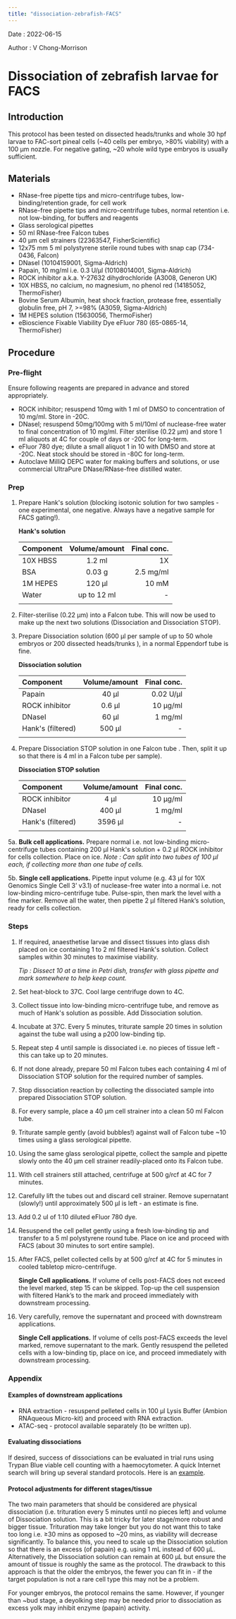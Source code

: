 ```yaml
---
title: "dissociation-zebrafish-FACS"
---
```


Date : 2022-06-15

Author : V Chong-Morrison

# Dissociation of zebrafish larvae for FACS

## Introduction
This protocol has been tested on dissected heads/trunks and whole 30 hpf larvae to FAC-sort pineal cells (~40 cells per embryo, >80% viability) with a 100 µm
nozzle. For negative gating, ~20 whole wild type embryos is usually sufficient.

## Materials
- RNase-free pipette tips and micro-centrifuge tubes, low-binding/retention grade, for cell work
- RNase-free pipette tips and micro-centrifuge tubes, normal retention i.e. not low-binding, for buffers and reagents
- Glass serological pipettes
- 50 ml RNase-free Falcon tubes
- 40 µm cell strainers (22363547, FisherScientific)
- 12x75 mm 5 ml polystyrene sterile round tubes with snap cap (734-0436, Falcon)
- DNaseI (10104159001, Sigma-Aldrich)
- Papain, 10 mg/ml i.e. 0.3 U/µl (10108014001, Sigma-Aldrich)
- ROCK inhibitor a.k.a. Y-27632 dihydrochloride (A3008, Generon UK)
- 10X HBSS, no calcium, no magnesium, no phenol red (14185052, ThermoFisher)
- Bovine Serum Albumin, heat shock fraction, protease free, essentially globulin free, pH 7, >=98% (A3059, Sigma-Aldrich)
- 1M HEPES solution (15630056, ThermoFisher)
- eBioscience Fixable Viability Dye eFluor 780 (65-0865-14, ThermoFisher)

## Procedure

### Pre-flight

Ensure following reagents are prepared in advance and stored appropriately.

- ROCK inhibitor; resuspend 10mg with 1 ml of DMSO to concentration of 10 mg/ml. Store in -20C.
- DNaseI; resuspend 50mg/100mg with 5 ml/10ml of nuclease-free water to final concentration of 10 mg/ml. Filter sterilise (0.22 µm) and store 1 ml aliquots at 4C for couple of days or -20C for long-term.
- eFluor 780 dye; dilute a small aliquot 1 in 10 with DMSO and store at -20C. Neat stock should be stored in -80C for long-term.
- Autoclave MilliQ DEPC water for making buffers and solutions, or use commercial UltraPure DNase/RNase-free distilled water.

### Prep

1. Prepare Hank's solution (blocking isotonic solution for two samples - one experimental, one negative. Always have a negative sample for FACS gating!).

    **Hank's solution**

    | Component | Volume/amount | Final conc. |
    | :---------- |:----------:| ----------:|
    | 10X HBSS   | 1.2 ml      | 1X |
    | BSA        | 0.03 g      | 2.5 mg/ml |
    | 1M HEPES   | 120 µl      | 10 mM |
    | Water      | up to 12 ml | - |
    ||||

2. Filter-sterilise (0.22 µm) into a Falcon tube. This will now be used to make up the next two solutions (Dissociation and Dissociation STOP).
3. Prepare Dissociation solution (600 µl per sample of up to 50 whole embryos or 200 dissected heads/trunks ), in a normal Eppendorf tube is fine.

    **Dissociation solution**

    | Component | Volume/amount | Final conc. |
    | :---------- |:----------:| ----------:|
    | Papain           | 40 µl  | 0.02 U/µl |
    | ROCK inhibitor   | 0.6 µl | 10 µg/ml |
    | DNaseI           | 60 µl  | 1 mg/ml |
    | Hank's (filtered)| 500 µl | - |
    ||||

4. Prepare Dissociation STOP solution in one Falcon tube . Then, split it up so that there is 4 ml in a Falcon tube per sample).

    **Dissociation STOP solution**

    | Component | Volume/amount | Final conc. |
    | :---------- |:----------:| ----------:|
    | ROCK inhibitor   | 4 µl | 10 µg/ml |
    | DNaseI           | 400 µl  | 1 mg/ml |
    | Hank's (filtered)| 3596 µl | - |
    ||||

5a. **Bulk cell applications.** Prepare normal i.e. not low-binding micro-centrifuge tubes containing 200 µl Hank's solution + 0.2 µl ROCK inhibitor for cells collection. Place on ice. *Note : Can split into two tubes of 100 µl each, if collecting more than one tube of cells.*

5b. **Single cell applications.** Pipette input volume (e.g. 43 µl for 10X Genomics Single Cell 3’ v3.1) of nuclease-free water into a normal i.e. not low-binding micro-centrifuge tube. Pulse-spin, then mark the level with a fine marker. Remove all the water, then pipette 2 µl filtered Hank’s solution, ready for cells collection.

### Steps

1. If required, anaesthetise larvae and dissect tissues into glass dish placed on ice containing 1 to 2 ml filtered Hank's solution. Collect samples within 30 minutes to maximise viability.

    *Tip : Dissect 10 at a time in Petri dish, transfer with glass pipette and mark somewhere to help keep count.*

2. Set heat-block to 37C. Cool large centrifuge down to 4C.
3. Collect tissue into low-binding micro-centrifuge tube, and remove as much of Hank's solution as possible. Add Dissociation solution.
4. Incubate at 37C. Every 5 minutes, triturate sample 20 times in solution against the tube wall using a p200 low-binding tip.
5. Repeat step 4 until sample is dissociated i.e. no pieces of tissue left - this can take up to 20 minutes.
6. If not done already, prepare 50 ml Falcon tubes each containing 4 ml of Dissociation STOP solution for the required number of samples.
7. Stop dissociation reaction by collecting the dissociated sample into prepared Dissociation STOP solution.
8. For every sample, place a 40 µm cell strainer into a clean 50 ml Falcon tube.
9. Triturate sample gently (avoid bubbles!) against wall of Falcon tube ~10 times using a glass serological pipette.
10. Using the same glass serological pipette, collect the sample and pipette slowly onto the 40 µm cell strainer readily-placed onto its Falcon tube.
11. With cell strainers still attached, centrifuge at 500 g/rcf at 4C for 7 minutes.
12. Carefully lift the tubes out and discard cell strainer. Remove supernatant (slowly!) until approximately 500 µl is left - an estimate is fine.
13. Add 0.2 ul of 1:10 diluted eFluor 780 dye.
14. Resuspend the cell pellet gently using a fresh low-binding tip and transfer to a 5 ml polystyrene round tube. Place on ice and proceed with FACS (about 30 minutes to sort entire sample).
15. After FACS, pellet collected cells by at 500 g/rcf at 4C for 5 minutes in cooled tabletop micro-centrifuge.

    **Single Cell applications.** If volume of cells post-FACS does not exceed the level marked, step 15 can be skipped. Top-up the cell suspension with filtered Hank’s to the mark and proceed immediately with downstream processing.

16. Very carefully, remove the supernatant and proceed with downstream applications.

    **Single Cell applications.** If volume of cells post-FACS exceeds the level marked, remove supernatant to the mark. Gently resuspend the pelleted cells with a low-binding tip, place on ice, and proceed immediately with downstream processing.

### Appendix

#### Examples of downstream applications

- RNA extraction - resuspend pelleted cells in 100 µl Lysis Buffer (Ambion RNAqueous Micro-kit) and proceed with RNA extraction.
- ATAC-seq - protocol available separately (to be written up).

#### Evaluating dissociations

If desired, success of dissociations can be evaluated in trial runs using Trypan Blue viable cell counting with a haemocytometer. A quick Internet search will bring up several standard protocols. Here is an [example](https://www.thermofisher.com/uk/en/home/references/gibco-cell-culture-basics/cell-culture-protocols/trypan-blue-exclusion.html).

#### Protocol adjustments for different stages/tissue

The two main parameters that should be considered are physical dissociation (i.e. trituration every 5 minutes until no pieces left) and volume of Dissociation solution. This is a bit tricky for later stage/more robust and bigger tissue. Trituration may take longer but you do not want this to take too long i.e. ≥30 mins as opposed to ~20 mins, as viability will decrease significantly. To balance this, you need to scale up the Dissociation solution so that there is an excess (of papain)
e.g. using 1 mL instead of 600 µL. Alternatively, the Dissociation solution can remain at 600 µL but ensure the amount of tissue is roughly the same as the
protocol. The drawback to this approach is that the older the embryos, the fewer you can fit in - if the target population is not a rare cell type this may not be a
problem.

For younger embryos, the protocol remains the same. However, if younger than ~bud stage, a deyolking step may be needed prior to dissociation as excess
yolk may inhibit enzyme (papain) activity.
